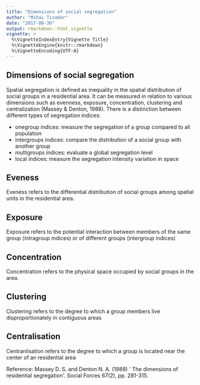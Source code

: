 ```yaml
---
title: "Dimensions of social segregation"
author: "Mihai Tivadar"
date: "2017-08-30"
output: rmarkdown::html_vignette
vignette: >
  %\VignetteIndexEntry{Vignette Title}
  %\VignetteEngine{knitr::rmarkdown}
  %\VignetteEncoding{UTF-8}
---
```


## Dimensions of social segregation



Spatial segregation is defined as inequality in the spatial distribution of
social groups in a residential area. It can be measured in relation 
to various dimensions such as evenness, exposure, concentration, clustering
and centralization (Massey & Denton, 1988). There is a distinction between
different types of segregation indices:

- onegroup indices: measure the segregation of a group compared to all
population
- intergroups indices: compare the distribution of a social group with another
group
- multigroups indices: evaluate a global segregation level 
- local indices: measure the segregation intensity variation in space


## Eveness

Eveness refers to the differential distribution of social groups among spatial
units in the residential area. 


## Exposure

Exposure refers to the potential interaction between members of the same group 
(intragroup indices) or of different groups (intergroup indices)

## Concentration

Concentration refers to the physical space occupied by social groups in the
area.

## Clustering

Clustering refers to the degree to which a group members live disproportionately in
contiguous areas

## Centralisation

Centranlisation refers to the degree to which a group is located near the center 
of an residential area

Reference: 
Massey D. S. and Denton N. A. (1988) ' The dimensions of residential segregation'. Social Forces 67(2), pp. 281-315.
